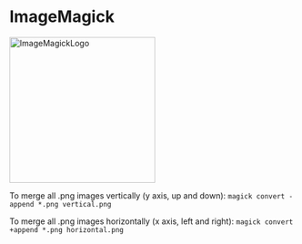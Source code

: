 # ImageMagick

<img src="https://wikiless.org/media/wikipedia/commons/9/9a/ImageMagick_logo.svg" alt="ImageMagickLogo" width="256">

To merge all .png images vertically (y axis, up and down):
`magick convert -append *.png vertical.png`

To merge all .png images horizontally (x axis, left and right):
`magick convert +append *.png horizontal.png`
